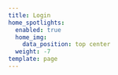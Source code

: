 ```yaml
---
title: Login
home_spotlights:
  enabled: true
  home_img:
    data_position: top center
  weight: -7
template: page
---
```

